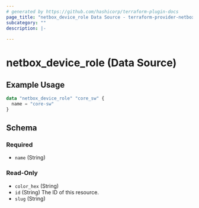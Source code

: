 ```yaml
---
# generated by https://github.com/hashicorp/terraform-plugin-docs
page_title: "netbox_device_role Data Source - terraform-provider-netbox"
subcategory: ""
description: |-
  
---
```


# netbox_device_role (Data Source)



## Example Usage

```terraform
data "netbox_device_role" "core_sw" {
  name = "core-sw"
}
```

<!-- schema generated by tfplugindocs -->
## Schema

### Required

- `name` (String)

### Read-Only

- `color_hex` (String)
- `id` (String) The ID of this resource.
- `slug` (String)


